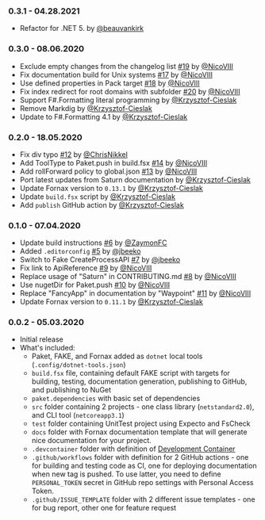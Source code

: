 ### 0.3.1 - 04.28.2021
* Refactor for .NET 5. by [@beauvankirk](https://github.com/beauvankirk)

### 0.3.0 - 08.06.2020
* Exclude empty changes from the changelog list [#19](https://github.com/ionide/Waypoint/pull/19) by [@NicoVIII](https://github.com/NicoVIII)
* Fix documentation build for Unix systems [#17](https://github.com/ionide/Waypoint/pull/17) by [@NicoVIII](https://github.com/NicoVIII)
* Use defined properties in Pack target [#18](https://github.com/ionide/Waypoint/pull/18) by [@NicoVIII](https://github.com/NicoVIII)
* Fix index redirect for root domains with subfolder [#20](https://github.com/ionide/Waypoint/pull/20) by [@NicoVIII](https://github.com/NicoVIII)
* Support F#.Formatting literal programming by [@Krzysztof-Cieslak](https://github.com/Krzysztof-Cieslak)
* Remove Markdig by [@Krzysztof-Cieslak](https://github.com/Krzysztof-Cieslak)
* Update to F#.Formatting 4.1 by [@Krzysztof-Cieslak](https://github.com/Krzysztof-Cieslak)

### 0.2.0 - 18.05.2020
* Fix div typo [#12](https://github.com/ionide/Waypoint/pull/12) by [@ChrisNikkel](https://github.com/ChrisNikkel)
* Add ToolType to Paket.push in build.fsx [#14](https://github.com/ionide/Waypoint/pull/14) by [@NicoVIII](https://github.com/NicoVIII)
* Add rollForward policy to global.json [#13](https://github.com/ionide/Waypoint/pull/13) by [@NicoVIII](https://github.com/NicoVIII)
* Port latest updates from Saturn documentation by [@Krzysztof-Cieslak](https://github.com/Krzysztof-Cieslak)
* Update Fornax version to `0.13.1` by [@Krzysztof-Cieslak](https://github.com/Krzysztof-Cieslak)
* Update `build.fsx` script by [@Krzysztof-Cieslak](https://github.com/Krzysztof-Cieslak)
* Add `publish` GitHub action by [@Krzysztof-Cieslak](https://github.com/Krzysztof-Cieslak)

### 0.1.0 - 07.04.2020
* Update build instructions [#6](https://github.com/ionide/Waypoint/pull/6) by [@ZaymonFC](https://github.com/ZaymonFC)
* Added `.editorconfig` [#5](https://github.com/ionide/Waypoint/pull/5) by [@jbeeko](https://github.com/jbeeko)
* Switch to Fake CreateProcessAPI [#7](https://github.com/ionide/Waypoint/pull/7) by [@jbeeko](https://github.com/jbeeko)
* Fix link to ApiReference [#9](https://github.com/ionide/Waypoint/pull/9) by [@NicoVIII](https://github.com/NicoVIII)
* Replace usage of "Saturn" in CONTRIBUTING.md [#8](https://github.com/ionide/Waypoint/pull/8) by [@NicoVIII](https://github.com/NicoVIII)
* Use nugetDir for Paket.push [#10](https://github.com/ionide/Waypoint/pull/10) by [@NicoVIII](https://github.com/NicoVIII)
* Replace "FancyApp" in documentation by "Waypoint" [#11](https://github.com/ionide/Waypoint/pull/11) by [@NicoVIII](https://github.com/NicoVIII)
* Update Fornax version to `0.11.1`  by [@Krzysztof-Cieslak](https://github.com/Krzysztof-Cieslak)

### 0.0.2 - 05.03.2020

* Initial release
* What's included:
    - Paket, FAKE, and Fornax added as `dotnet` local tools (`.config/dotnet-tools.json`)
    - `build.fsx` file, containing default FAKE script with targets for building, testing, documentation generation, publishing to GitHub, and publishing to NuGet
    - `paket.dependencies` with basic set of dependencies
    - `src` folder containing 2 projects - one class library (`netstandard2.0`), and CLI tool (`netcoreapp3.1`)
    - `test` folder containing UnitTest project using Expecto and FsCheck
    - `docs` folder with Fornax documentation template that will generate nice documentation for your project.
    - `.devcontainer` folder with definition of [Development Container](https://code.visualstudio.com/docs/remote/containers)
    - `.github/workflows` folder with definition for 2 GitHub actions - one for building and testing code as CI, one for deploying documentation when new tag is pushed. To use latter, you need to define `PERSONAL_TOKEN` secret in GitHub repo settings with Personal Access Token.
    - `.github/ISSUE_TEMPLATE` folder with 2 different issue templates - one for bug report, other one for feature request